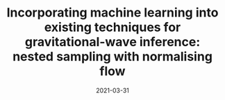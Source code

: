 ---
title: "Incorporating machine learning into existing techniques for gravitational-wave inference: nested sampling with normalising flow"
collection: talks
type: "Invited talk"
permalink: /talks/2021-03-31-aei.md
venue: "TianQin Research Center for Gravitational Physics, Sun Yat-sen University (remote)"
date: 2021-03-31
location: "China"
---